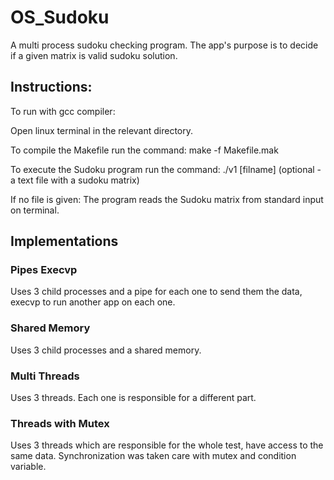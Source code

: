 # OS_Sudoku

A multi process sudoku checking program.
The app's purpose is to decide if a given matrix is valid sudoku solution.

## Instructions:
To run with gcc compiler:

Open linux terminal in the relevant directory.

To compile the Makefile run the command: make -f Makefile.mak

To execute the Sudoku program run the command: ./v1 [filname] (optional - a text file with a sudoku matrix)

If no file is given: The program reads the Sudoku matrix from standard input on terminal.

## Implementations
### Pipes Execvp
Uses 3 child processes and a pipe for each one to send them the data, execvp to run another app on each one.

### Shared Memory
Uses 3 child processes and a shared memory.

### Multi Threads
Uses 3 threads. Each one is responsible for a different part.

### Threads with Mutex
Uses 3 threads which are responsible for the whole test, have access to the same data. Synchronization was taken care with mutex and condition variable.
